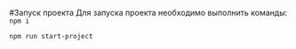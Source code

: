 #Запуск проекта
Для запуска проекта необходимо выполнить команды:
`
npm i`

`
npm run start-project
`
